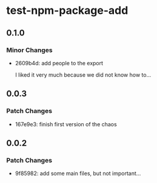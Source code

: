# test-npm-package-add

## 0.1.0

### Minor Changes

- 2609b4d: add people to the export

  I liked it very much because we did not know how to...

## 0.0.3

### Patch Changes

- 167e9e3: finish first version of the chaos

## 0.0.2

### Patch Changes

- 9f85982: add some main files, but not important...
